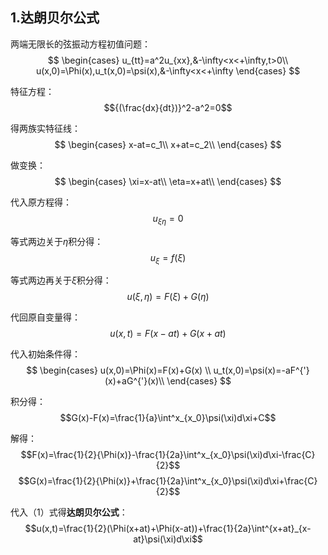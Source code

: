 ##  1.达朗贝尔公式
两端无限长的弦振动方程初值问题：
$$
\begin{cases}
u_{tt}=a^2u_{xx},&-\infty<x<+\infty,t>0\\
u(x,0)=\Phi(x),u_t(x,0)=\psi(x),&-\infty<x<+\infty 
\end{cases}
$$


特征方程：
$${(\frac{dx}{dt})}^2-a^2=0$$

得两族实特征线：
$$
\begin{cases}
x-at=c_1\\
x+at=c_2\\
\end{cases}
$$

做变换：
$$
\begin{cases}
\xi=x-at\\
\eta=x+at\\
\end{cases}
$$

代入原方程得：
$$u_{\xi\eta}=0$$

等式两边关于$\eta$积分得：
$$u_\xi=f(\xi)$$

等式两边再关于$\xi$积分得：
$$u(\xi,\eta)=F(\xi)+G(\eta)$$

代回原自变量得：
$$u(x,t)=F(x-at)+G(x+at) \tag{1}$$

代入初始条件得：
$$
\begin{cases}
u(x,0)=\Phi(x)=F(x)+G(x) \\
u_t(x,0)=\psi(x)=-aF^{'}(x)+aG^{'}(x)\\
\end{cases}
$$

积分得：
$$G(x)-F(x)=\frac{1}{a}\int^x_{x_0}\psi(\xi)d\xi+C$$

解得：
$$F(x)=\frac{1}{2}{\Phi(x)}-\frac{1}{2a}\int^x_{x_0}\psi(\xi)d\xi-\frac{C}{2}$$
$$G(x)=\frac{1}{2}{\Phi(x)}+\frac{1}{2a}\int^x_{x_0}\psi(\xi)d\xi+\frac{C}{2}$$

代入（1）式得**达朗贝尔公式**：
$$u(x,t)=\frac{1}{2}(\Phi(x+at)+\Phi(x-at))+\frac{1}{2a}\int^{x+at}_{x-at}\psi(\xi)d\xi$$











